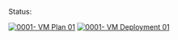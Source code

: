 Status:

[![0001- VM Plan 01](https://github.com/djh82uk/Azure-Actions-Test/actions/workflows/plan.yml/badge.svg)](https://github.com/djh82uk/Azure-Actions-Test/actions/workflows/plan.yml) [![0001- VM Deployment 01](https://github.com/djh82uk/Azure-Actions-Test/actions/workflows/deploy.yaml/badge.svg?branch=main)](https://github.com/djh82uk/Azure-Actions-Test/actions/workflows/deploy.yaml)
